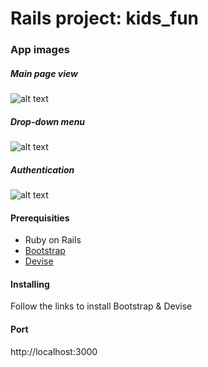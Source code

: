 # Rails project: kids_fun

### App images
##### Main page view
![alt text](https://cloud.githubusercontent.com/assets/14773835/18458350/6068b542-792e-11e6-8922-db474ba7c703.png)
##### Drop-down menu 
![alt text](https://cloud.githubusercontent.com/assets/14773835/18457738/1946e242-7929-11e6-8fc8-ce6909f66daf.png)
##### Authentication
![alt text](https://cloud.githubusercontent.com/assets/14773835/18457760/7352410a-7929-11e6-83f4-dbdd91246030.png)

#### Prerequisities

* Ruby on Rails
* [Bootstrap](http://getbootstrap.com)
* [Devise](https://github.com/plataformatec/devise)

#### Installing

Follow the links to install Bootstrap & Devise

#### Port

http://localhost:3000
